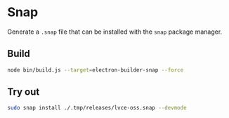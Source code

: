 # Snap

Generate a `.snap` file that can be installed with the `snap` package manager.

## Build

```sh
node bin/build.js --target=electron-builder-snap --force
```

## Try out

```sh
sudo snap install ./.tmp/releases/lvce-oss.snap --devmode
```
